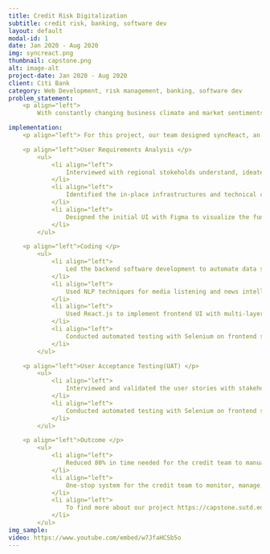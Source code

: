 ```yaml
---
title: Credit Risk Digitalization
subtitle: credit risk, banking, software dev
layout: default
modal-id: 1
date: Jan 2020 - Aug 2020
img: syncreact.png 
thumbnail: capstone.png 
alt: image-alt
project-date: Jan 2020 - Aug 2020
client: Citi Bank
category: Web Development, risk management, banking, software dev
problem_statement: 
    <p align="left"> 
        With constantly changing business climate and market sentiments, monitoring the financial capabilities of obligors are integral to a bank's operations. Our client conducts regular Earning Warning reviews to analyse data such as financial reports and industry news to assess company performance to determine if it warrants any reassessment of the client’s credit rating. The current EW process requires manual collection of data from various sources that is ultimately still insufficient, especially for private companies, for effective risk analysis. </p>

implementation: 
    <p align="left"> For this project, our team designed syncReact, an integrated system that automatically extracts and presents essential credit signals in a consolidated and timely manner along with insightful data visualisations to facilitate credit analysts’ ongoing credit risk reassessment of their borrowers.</p>

    <p align="left">User Requirements Analysis </p>
        <ul> 
            <li align="left">
                Interviewed with regional stokeholds understand, ideate and validate the use-cases and painpoints. 
            </li> 
            <li align="left"> 
                Identified the in-place infrastructures and technical constraints to design compatible and aligned solutions for digital transformation.
            </li> 
            <li align="left">
                Designed the initial UI with Figma to visualize the functionality and UI logics.
            </li> 
        </ul>

    <p align="left">Coding </p>
        <ul>
            <li align="left">
                Led the backend software development to automate data sourcing by setting up REST APIs and integrating with MongoDB for analysis.
            </li> 
            <li align="left">
                Used NLP techniques for media listening and news intelligence to monitor corporate credit risk for data comprehensiveness. 
            </li>
            <li align="left">
                Used React.js to implement frontend UI with multi-layers of consolidated information.
            </li>
            <li align="left">
                Conducted automated testing with Selenium on frontend simulation and Flask Testing on backend endpoints.
            </li>
        </ul>

    <p align="left">User Acceptance Testing(UAT) </p>
        <ul> 
            <li align="left">
                Interviewed and validated the user stories with stakeholders and stayed agile towards constant business requirement changes.
            </li> 
            <li align="left">
                Conducted automated testing with Selenium on frontend simulation and Flask Testing on backend endpoints.
            </li>
        </ul>

    <p align="left">Outcome </p>
        <ul>
            <li align="left">
                Reduced 80% in time needed for the credit team to manually source risk signals.
            </li> 
            <li align="left">
                One-stop system for the credit team to monitor, manage, and export information for EW process.
            </li> 
            <li align="left">
                To find more about our project https://capstone.sutd.edu.sg/projects/syncreact.
            </li>
        </ul>
img_sample:
video: https://www.youtube.com/embed/w7JfaHCSb5o
---
```

